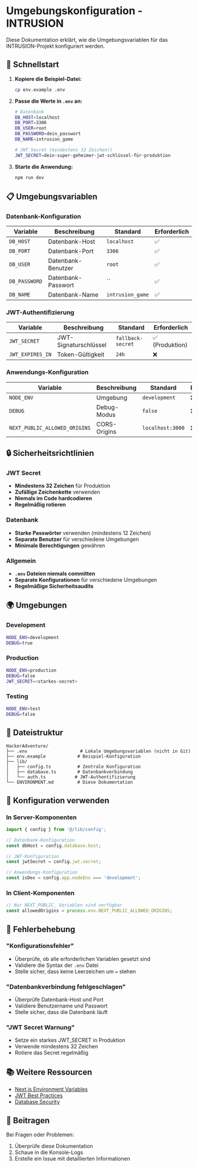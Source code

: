 # Umgebungskonfiguration - INTRUSION

Diese Dokumentation erklärt, wie die Umgebungsvariablen für das INTRUSION-Projekt konfiguriert werden.

## 🚀 Schnellstart

1. **Kopiere die Beispiel-Datei:**
   ```bash
   cp env.example .env
   ```

2. **Passe die Werte in `.env` an:**
   ```bash
   # Datenbank
   DB_HOST=localhost
   DB_PORT=3306
   DB_USER=root
   DB_PASSWORD=dein_passwort
   DB_NAME=intrusion_game
   
   # JWT Secret (mindestens 32 Zeichen!)
   JWT_SECRET=dein-super-geheimer-jwt-schlüssel-für-produktion
   ```

3. **Starte die Anwendung:**
   ```bash
   npm run dev
   ```

## 📋 Umgebungsvariablen

### Datenbank-Konfiguration

| Variable | Beschreibung | Standard | Erforderlich |
|----------|--------------|----------|--------------|
| `DB_HOST` | Datenbank-Host | `localhost` | ✅ |
| `DB_PORT` | Datenbank-Port | `3306` | ✅ |
| `DB_USER` | Datenbank-Benutzer | `root` | ✅ |
| `DB_PASSWORD` | Datenbank-Passwort | `` | ✅ |
| `DB_NAME` | Datenbank-Name | `intrusion_game` | ✅ |

### JWT-Authentifizierung

| Variable | Beschreibung | Standard | Erforderlich |
|----------|--------------|----------|--------------|
| `JWT_SECRET` | JWT-Signaturschlüssel | `fallback-secret` | ✅ (Produktion) |
| `JWT_EXPIRES_IN` | Token-Gültigkeit | `24h` | ❌ |

### Anwendungs-Konfiguration

| Variable | Beschreibung | Standard | Erforderlich |
|----------|--------------|----------|--------------|
| `NODE_ENV` | Umgebung | `development` | ❌ |
| `DEBUG` | Debug-Modus | `false` | ❌ |
| `NEXT_PUBLIC_ALLOWED_ORIGINS` | CORS-Origins | `localhost:3000` | ❌ |

## 🔒 Sicherheitsrichtlinien

### JWT Secret
- **Mindestens 32 Zeichen** für Produktion
- **Zufällige Zeichenkette** verwenden
- **Niemals im Code hardcodieren**
- **Regelmäßig rotieren**

### Datenbank
- **Starke Passwörter** verwenden (mindestens 12 Zeichen)
- **Separate Benutzer** für verschiedene Umgebungen
- **Minimale Berechtigungen** gewähren

### Allgemein
- **`.env` Dateien niemals committen**
- **Separate Konfigurationen** für verschiedene Umgebungen
- **Regelmäßige Sicherheitsaudits**

## 🌍 Umgebungen

### Development
```bash
NODE_ENV=development
DEBUG=true
```

### Production
```bash
NODE_ENV=production
DEBUG=false
JWT_SECRET=<starkes-secret>
```

### Testing
```bash
NODE_ENV=test
DEBUG=false
```

## 📁 Dateistruktur

```
HackerAdventure/
├── .env                    # Lokale Umgebungsvariablen (nicht in Git)
├── env.example            # Beispiel-Konfiguration
├── lib/
│   ├── config.ts          # Zentrale Konfiguration
│   ├── database.ts        # Datenbankverbindung
│   └── auth.ts           # JWT-Authentifizierung
└── ENVIRONMENT.md         # Diese Dokumentation
```

## 🔧 Konfiguration verwenden

### In Server-Komponenten
```typescript
import { config } from '@/lib/config';

// Datenbank-Konfiguration
const dbHost = config.database.host;

// JWT-Konfiguration
const jwtSecret = config.jwt.secret;

// Anwendungs-Konfiguration
const isDev = config.app.nodeEnv === 'development';
```

### In Client-Komponenten
```typescript
// Nur NEXT_PUBLIC_ Variablen sind verfügbar
const allowedOrigins = process.env.NEXT_PUBLIC_ALLOWED_ORIGINS;
```

## 🚨 Fehlerbehebung

### "Konfigurationsfehler"
- Überprüfe, ob alle erforderlichen Variablen gesetzt sind
- Validiere die Syntax der `.env` Datei
- Stelle sicher, dass keine Leerzeichen um `=` stehen

### "Datenbankverbindung fehlgeschlagen"
- Überprüfe Datenbank-Host und Port
- Validiere Benutzername und Passwort
- Stelle sicher, dass die Datenbank läuft

### "JWT Secret Warnung"
- Setze ein starkes JWT_SECRET in Produktion
- Verwende mindestens 32 Zeichen
- Rotiere das Secret regelmäßig

## 📚 Weitere Ressourcen

- [Next.js Environment Variables](https://nextjs.org/docs/basic-features/environment-variables)
- [JWT Best Practices](https://auth0.com/blog/a-look-at-the-latest-draft-for-jwt-bcp/)
- [Database Security](https://owasp.org/www-project-top-ten/2017/A6_2017-Security_Misconfiguration)

## 🤝 Beitragen

Bei Fragen oder Problemen:
1. Überprüfe diese Dokumentation
2. Schaue in die Konsole-Logs
3. Erstelle ein Issue mit detaillierten Informationen 